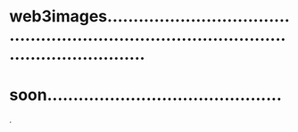 # web3images..................................................................................................................
# soon.............................................
.
